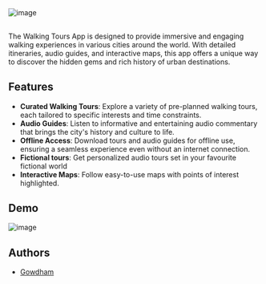 ##
![image](https://github.com/user-attachments/assets/08fe73c3-bbf3-47bc-a01f-0d5224e53e57)
##

The Walking Tours App is designed to provide immersive and engaging walking experiences in various cities around the world. With detailed itineraries, audio guides, and interactive maps, this app offers a unique way to discover the hidden gems and rich history of urban destinations.

## Features

- **Curated Walking Tours**: Explore a variety of pre-planned walking tours, each tailored to specific interests and time constraints.
- **Audio Guides**: Listen to informative and entertaining audio commentary that brings the city's history and culture to life.
- **Offline Access**: Download tours and audio guides for offline use, ensuring a seamless experience even without an internet connection.
- **Fictional tours**: Get personalized audio tours set in your favourite fictional world
- **Interactive Maps**: Follow easy-to-use maps with points of interest highlighted.

## Demo
![image](https://github.com/user-attachments/assets/d20b48f6-b7a2-4884-a573-8c4ec5727d52)


## Authors

- [Gowdham](https://github.com/gawdam)





